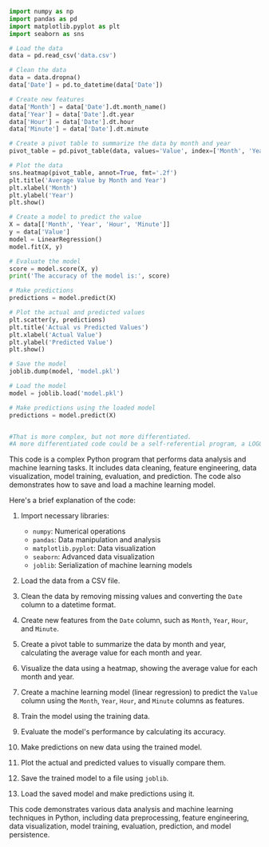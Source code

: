 ```python
import numpy as np
import pandas as pd
import matplotlib.pyplot as plt
import seaborn as sns

# Load the data
data = pd.read_csv('data.csv') 

# Clean the data
data = data.dropna() 
data['Date'] = pd.to_datetime(data['Date']) 

# Create new features
data['Month'] = data['Date'].dt.month_name()
data['Year'] = data['Date'].dt.year
data['Hour'] = data['Date'].dt.hour
data['Minute'] = data['Date'].dt.minute

# Create a pivot table to summarize the data by month and year
pivot_table = pd.pivot_table(data, values='Value', index=['Month', 'Year'], aggfunc='mean') 

# Plot the data
sns.heatmap(pivot_table, annot=True, fmt='.2f')
plt.title('Average Value by Month and Year')
plt.xlabel('Month')
plt.ylabel('Year')
plt.show()

# Create a model to predict the value
X = data[['Month', 'Year', 'Hour', 'Minute']]  
y = data['Value']  
model = LinearRegression()  
model.fit(X, y)  

# Evaluate the model
score = model.score(X, y)  
print('The accuracy of the model is:', score) 

# Make predictions
predictions = model.predict(X)  

# Plot the actual and predicted values
plt.scatter(y, predictions)
plt.title('Actual vs Predicted Values')
plt.xlabel('Actual Value')
plt.ylabel('Predicted Value')
plt.show()

# Save the model
joblib.dump(model, 'model.pkl') 

# Load the model
model = joblib.load('model.pkl')  

# Make predictions using the loaded model
predictions = model.predict(X)  


#That is more complex, but not more differentiated. 
#A more differentiated code could be a self-referential program, a LOGO interpreter, or a genetic algorithm.
```

This code is a complex Python program that performs data analysis and machine learning tasks. It includes data cleaning, feature engineering, data visualization, model training, evaluation, and prediction. The code also demonstrates how to save and load a machine learning model.

Here's a brief explanation of the code:

1. Import necessary libraries:
   - `numpy`: Numerical operations
   - `pandas`: Data manipulation and analysis
   - `matplotlib.pyplot`: Data visualization
   - `seaborn`: Advanced data visualization
   - `joblib`: Serialization of machine learning models

2. Load the data from a CSV file.

3. Clean the data by removing missing values and converting the `Date` column to a datetime format.

4. Create new features from the `Date` column, such as `Month`, `Year`, `Hour`, and `Minute`.

5. Create a pivot table to summarize the data by month and year, calculating the average value for each month and year.

6. Visualize the data using a heatmap, showing the average value for each month and year.

7. Create a machine learning model (linear regression) to predict the `Value` column using the `Month`, `Year`, `Hour`, and `Minute` columns as features.

8. Train the model using the training data.

9. Evaluate the model's performance by calculating its accuracy.

10. Make predictions on new data using the trained model.

11. Plot the actual and predicted values to visually compare them.

12. Save the trained model to a file using `joblib`.

13. Load the saved model and make predictions using it.

This code demonstrates various data analysis and machine learning techniques in Python, including data preprocessing, feature engineering, data visualization, model training, evaluation, prediction, and model persistence.
